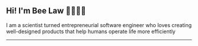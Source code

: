 ## Hi! I'm Bee Law 🐝👩🏽‍⚖️

I am a scientist turned entrepreneurial software engineer who loves creating well-designed products that help humans operate life more efficiently

---